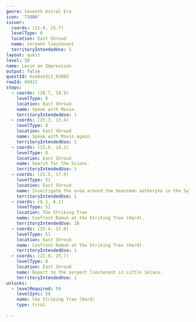 ```yaml
---
genre: Seventh Astral Era
icon: '71000'
issuer:
  coords: (21.9, 25.7)
  levelType: 8
  location: East Shroud
  name: serpent lieutenant
  territoryIntendedUse: 1
layout: quest
level: 50
name: Levin an Impression
output: false
questId: XxaUse311_03885
rowId: 69421
steps:
  - coords: (26.7, 19.9)
    levelType: 8
    location: East Shroud
    name: Speak with Maxio.
    territoryIntendedUse: 1
  - coords: (25.3, 13.4)
    levelType: 8
    location: East Shroud
    name: Speak with Maxio again.
    territoryIntendedUse: 1
  - coords: (23.6, 14.1)
    levelType: 8
    location: East Shroud
    name: Search for the Scions.
    territoryIntendedUse: 1
  - coords: (25.5, 17.0)
    levelType: 51
    location: East Shroud
    name: Investigate the area around the beastman aetheryte in the Sylphlands.
    territoryIntendedUse: 1
  - coords: (6.1, 6.1)
    levelType: 51
    location: The Striking Tree
    name: Confront Ramuh at the Striking Tree (Hard).
    territoryIntendedUse: 10
  - coords: (25.4, 17.0)
    levelType: 51
    location: East Shroud
    name: Confront Ramuh at the Striking Tree (Hard).
    territoryIntendedUse: 1
  - coords: (21.9, 25.7)
    levelType: 8
    location: East Shroud
    name: Report to the serpent lieutenant in Little Solace.
    territoryIntendedUse: 1
unlocks:
  - levelRequired: 50
    levelSync: 50
    name: the Striking Tree (Hard)
    type: trial

---
```

